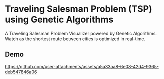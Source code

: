 #  Traveling Salesman Problem (TSP) using Genetic Algorithms 

A Traveling Salesman Problem Visualizer powered by Genetic Algorithms. Watch as the shortest route between cities is optimized in real-time.

## Demo

https://github.com/user-attachments/assets/a5a33aa8-6e08-42d4-9365-deb547846a06




